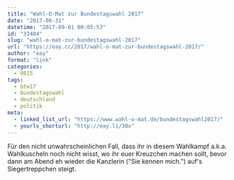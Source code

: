```yaml
---
title: "Wahl-O-Mat zur Bundestagswahl 2017"
date: "2017-08-31"
datetime: "2017-09-01 00:05:53"
id: "33404"
slug: "wahl-o-mat-zur-bundestagswahl-2017"
url: "https://eay.cc/2017/wahl-o-mat-zur-bundestagswahl-2017/"
author: "eay"
format: "link"
categories:
  - 0815
tags:
  - btw17
  - bundestagswahl
  - deutschland
  - politik
meta:
  - linked_list_url: "https://www.wahl-o-mat.de/bundestagswahl2017/"
  - yourls_shorturl: "http://eay.li/30x"
---
```


Für den nicht unwahrscheinlichen Fall, dass ihr in diesem Wahlkampf a.k.a. Wahlkuscheln noch nicht wisst, wo ihr euer Kreuzchen machen sollt, bevor dann am Abend eh wieder die Kanzlerin ("Sie kennen mich.") auf's Siegertreppchen steigt.
